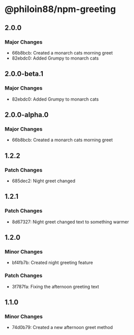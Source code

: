 # @philoin88/npm-greeting

## 2.0.0

### Major Changes

- 66b8bcb: Created a monarch cats morning greet
- 82ebdc0: Added Grumpy to monarch cats

## 2.0.0-beta.1

### Major Changes

- 82ebdc0: Added Grumpy to monarch cats

## 2.0.0-alpha.0

### Major Changes

- 66b8bcb: Created a monarch cats morning greet

## 1.2.2

### Patch Changes

- 685dec2: Night greet changed

## 1.2.1

### Patch Changes

- 8d67327: Night greet changed text to something warmer

## 1.2.0

### Minor Changes

- bf4fb7b: Created night greeting feature

### Patch Changes

- 3f787fa: Fixing the afternoon greeting text

## 1.1.0

### Minor Changes

- 74d0b79: Created a new afternoon greet method
